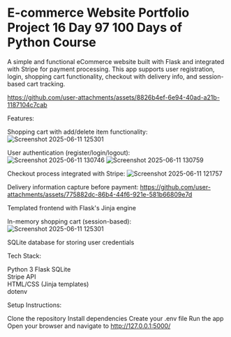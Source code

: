 # E-commerce Website Portfolio Project 16 Day 97 100 Days of Python Course
A simple and functional eCommerce website built with Flask and integrated with Stripe for payment processing. This app supports user registration, login, shopping cart functionality, checkout with delivery info, and session-based cart tracking.

https://github.com/user-attachments/assets/8826b4ef-6e94-40ad-a21b-1187104c7cab


 Features:

 Shopping cart with add/delete item functionality:
 ![Screenshot 2025-06-11 125301](https://github.com/user-attachments/assets/2c0ef090-c107-460c-80ff-f59742eac89a)


 User authentication (register/login/logout):
 ![Screenshot 2025-06-11 130746](https://github.com/user-attachments/assets/0240eb70-906e-452c-bf6f-1570bfa67f25)
 ![Screenshot 2025-06-11 130759](https://github.com/user-attachments/assets/72684983-bc9a-4042-83d3-2e5d720e1c57)


 Checkout process integrated with Stripe:
 ![Screenshot 2025-06-11 121757](https://github.com/user-attachments/assets/99d04cd8-6755-4b45-bcf7-7cf23ca8b76d)


 Delivery information capture before payment:
 https://github.com/user-attachments/assets/775882dc-86b4-44f6-921e-581b66809e7d







 Templated frontend with Flask's Jinja engine

 
 In-memory shopping cart (session-based):
 ![Screenshot 2025-06-11 125301](https://github.com/user-attachments/assets/15964ded-0f19-40f7-ba74-0d3de652a519)


 SQLite database for storing user credentials



 Tech Stack:
 
 Python 3
 Flask
 SQLite  
 Stripe API  
 HTML/CSS (Jinja templates)  
 dotenv


Setup Instructions:

Clone the repository
Install dependencies
Create your .env file
Run the app
Open your browser and navigate to http://127.0.0.1:5000/
